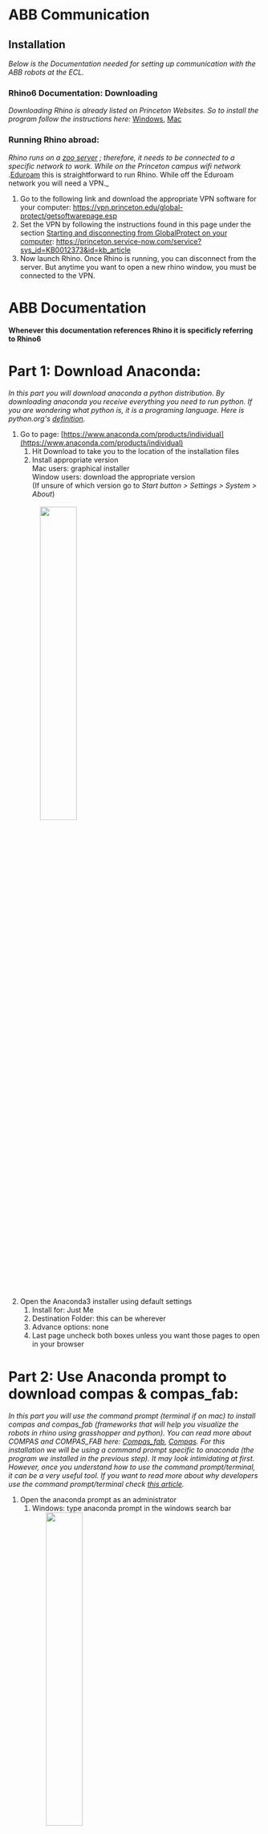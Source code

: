 <h1>ABB Communication </h1>

<h2>Installation</h2>

_Below is the Documentation needed for setting up communication with the ABB robots at the ECL._

<h3> Rhino6 Documentation: Downloading </h3>

_Downloading Rhino is already listed on Princeton Websites. So to install the program follow the instructions here:_ [Windows](https://archcomp.princeton.edu/software/install-rhino/install-rhino-6/), [Mac](https://archcomp.princeton.edu/software/install-rhino/install-rhino-6-mac/)

<h3> Running Rhino abroad: </h3>

_Rhino runs on a_ [_zoo server_](https://wiki.mcneel.com/zoo/home) _; therefore, it needs to be connected to a specific network to work. While on the Princeton campus wifi network_ .[Eduroam](https://csguide.cs.princeton.edu/access/wireless#:~:text=For%20Princeton%20users%2C%20your%20login,Tool%20to%20install%20the%20certificate.) this is straightforward to run Rhino. While off the Eduroam network you will need a VPN._

1. Go to the following link and download the appropriate VPN software for your computer: https://vpn.princeton.edu/global-protect/getsoftwarepage.esp
2. Set the VPN by following the instructions found in this page under the section <ins>Starting and disconnecting from GlobalProtect on your computer</ins>: https://princeton.service-now.com/service?sys_id=KB0012373&id=kb_article 
3. Now launch Rhino. Once Rhino is running, you can disconnect from the server. But anytime you want to open a new rhino window, you must be connected to the VPN.


# ABB Documentation
**Whenever this documentation references Rhino it is specificly referring to Rhino6**
# **Part 1: Download Anaconda:**

_In this part you will download anaconda a python distribution. By downloading anaconda you receive everything you need to run python. If you are wondering what python is, it is a programing language. Here is python.org&#39;s_ [_definition_](https://www.python.org/doc/essays/blurb/)_._

1) Go to page: [https://www.anaconda.com/products/individual](https://www.anaconda.com/products/individual)
    1) Hit Download to take you to the location of the installation files 
    2. Install appropriate version<br/>
Mac users: graphical installer<br/>
       Window users: download the appropriate version  
      (If unsure of which version go to _Start button > Settings > System > About_)<br/> <br/>
       &nbsp; &nbsp; <img src="screenGIFs/windows%20version.gif" width="40%"><br/> 

2. Open the Anaconda3 installer using default settings 
    1. Install for: Just Me 
    2. Destination Folder: this can be wherever 
    3. Advance options: none 
    4. Last page uncheck both boxes unless you want those pages to open in your browser 

# **Part 2: Use Anaconda prompt to download compas &amp; compas\_fab:**

_In this part you will use the command prompt (terminal if on mac) to install compas and compas\_fab (frameworks that will help you visualize the robots in rhino using grasshopper and python). You can read more about COMPAS and COMPAS\_FAB here:_ [_Compas\_fab_](https://gramaziokohler.github.io/compas_fab/latest/overview.html)_,_ [_Compas_](https://compas.dev/compas/index.html)_. For this installation we will be using a command prompt specific to anaconda (the program we installed in the previous step). It may look intimidating at first. However, once you understand how to use the command prompt/terminal, it can be a very useful tool. If you want to read more about why developers use the command prompt/terminal check_ _[this article](https://www.digitalcitizen.life/what-is-cmd)._

1. Open the anaconda prompt as an administrator
    1. Windows: type anaconda prompt in the windows search bar <br/>
     &nbsp; &nbsp; &nbsp; &nbsp;<img src="screenshots/commandPrompt.png" width="40%"> <br/>
    2. Mac: Open Launchpad, then click the terminal icon. <br/>
     &nbsp; &nbsp; &nbsp; &nbsp;<img src="screenshots/terminal.png" width="40%"> <br/>
2. Now we will use the prompt to install compas and compas\_fab. In the anaconda prompt/terminal type in each of these lines found below (hitting enter after each line). You can optionally copy and paste **all** of the lines. Either use (_crtl v / cmd v_) depending on your computer. If that does not work try right clicking. However before you do that you may want to change the name of the python environment. In this cause it is simply your_env_name but you could change this to be anything. **Just make sure you have the same environment name for every step**

```console
conda config --add channels conda-forge
conda remove --name abb_communication --all
conda create -n abb_communication python=3.6 compas=0.15.6 compas_fab=0.11.0 --yes
conda activate abb_communication
python -m compas_rhino.install
python -m compas_fab.rhino.install -v 6.0
```
For the last two steps you will need to allow the anaconda prompt/terminal to make changes to local rhino files. So make sure you are logged in as an administrator.

<img src="screenGIFs/download compas and compas_fab.gif" width="60%">

_Explained below is what each line is does:_

```console 
(base) conda config --add channels conda-forge 
```
Adds the package conda-forge: _[https://conda-forge.org/#about](https://conda-forge.org/#about)_ <br/> <br/> 
```console 
(base) conda remove --name your_env_name --all 
``` 
Removes any environment with that name in preparation to create new one with updated version of python compas and compas_fab <br/>  <br/>
 ```console 
 (base) conda create -n your_env_name python=3.6 compas compas_fab --yes 
 ``` 
Creates a new python environment and installs compas and compas_fab. Python environments are helpful because they store everything you need for a certain project. In this case, in our project our dependencies are compas and compas_fab so we include them in our environment. If we were to start another project we could then create a new environment that includes everything we need for that project.<br/>  <br/>
 ```console 
 (base) conda activate your_env_name
 ``` 
Actives the environment created in the previous step  <br/><br/> 
   ```console 
   (your_env_name) python -m compas_rhino.install 
   (your_env_name) python -m compas_fab.rhino.install -v 6.0 
   ```
Installs compas and compas_fab for rhino <br/><br/> 
* * *
3. Finally check to make sure that the installation worked by typing/copying and pasting the following code: <br/>

```console
python
import compas_fab
compas_fab.__version__
```
You should see:
```console
'0.11.0';
```
<img src="screenshots/versionCompas.png" width="100%">

_In this step we are starting a python file, adding the package compas\_fab (which we installed in the previous step) and requesting the package&#39;s version. You should have installed the most current package. So a version of 0.11.0 or newer should be printed on the screen._ <br/><br/> 

    
# **Part 3: Downloading github &amp; files needed to run robots from grasshopper**

_In this part you will download github desktop. You will use this to get some repositories from the web that will help you work with the robots in grasshopper. We are using github desktop to retrieve these files because we want to clone them instead of downloading them. Cloning is similar to downloading but has the option to update the files if they are changed by the creator._ ![](RackMultipart20200820-4-13h5aym_html_b5ed5bc59b1b939f.png)

1) Download &amp; setup GitHub for desktop: [https://desktop.github.com](https://desktop.github.com/) <img src="screenshots/GitHubLogo.png" width="10%">
    1) The proper type of GitHub should appear (i.e. mac, windows x64, etc.) however if it does not just download the appropriate version for your computer.
    2) Click installer for Windows and double click the downloaded zip folder for Mac to install.
    3) Open GitHub desktop.
    4) If you have an account sign in. If not it is recommended that you make one.
2) Go to documents and find the GitHub folder
    1) This is where the repositories at default will be saved
    2) If you want you can create a subfolder for the repositories from this class (see part 3. v.). Make sure to not have spaces in the name of the subfolder and try to stay away from special characters as well. These specific characters can cause issues when referencing the paths (as we see in iv.)
3) Now we will clone two repositories that will allow us to us grasshopper and python to communicate to the robots _(To clone each repository it is going to be the same process except for the step iii.)_
    1) to file and select clone repository
    2) In the new window select the URL option
    3) Under repository URL type <br/>
        First time: [https://github.com/createchaos/abb_communication](https://github.com/createchaos/abb_communication) <br/> _These files will help you connect to the robots_ <br/>
        Second time: [https://github.com/createchaos/assembly_information_model](https://github.com/createchaos/assembly_information_model) <br/> _These files will help with creating the robot inside rhino_
    4) Make sure that the local path is correct. Depending on which repository you are downloading it should look something like ```C:\Users\name\Documents\GitHub\ur_online_control (or assembly_information_model)``` in Windows and ```\Users\name\Documents\GitHub\assembly_information_model``` in Mac
    5) _(Optional)_ If you created a subfolder change path to ```...\Documents\GitHub\name of your subfolder\ur_online_control (same with assembly_information_model)``` <br/>
    <img src="screenGIFs/git clone.gif" width="60%"> <br/>


4) If these repositories need to be updated you can simply do it with GitHub desktop.
     1. First hit the down arrow beside the current repository and navigate to one of the two we cloned in the steps above.<br/>
      <img src="screenshots/cloningStep1.png" width="60%"> <br/>
     2. GitHub will automatically check to see if the files have been updated. If for some reason it does not, simply click Fetch origin.<br/>
     <img src="screenshots/cloningStep2.png" width="60%"> <br/>
     3. If there is an update, you see a blue box that says pull origin. Click that box and GitHub will update your files so that they match the creator&#39;s. This is why cloning is super useful!<br/>
     <img src="screenshots/cloningStep3.png" width="60%"><br/>

    
# **Part 4: Adding these files to rhino**

_In part 2 when we downloaded compas and compas\_fab we had to add them to rhino. We now need to do that for the repositories we cloned as currently rhino cannot access them._ !

1) Open a new Rhino file <img src="screenshots/RhinoLogo.png" width="10%"> <br/>
2) Type editpythonscript into the command line ![](RackMultipart20200820-4-13h5aym_html_822c8d78f68079ae.png)
    1) This will open the python\_editor.
3) Go to tools → options
4) Add each src file from each of the two repositories installed
    1) To do so hit add to search path (circled in red in photo) <br/> <img src="screenshots/fileSearch.png" width="40%"> <br/>
    2) Navigate through your folders to find one of the two repositories.
    3) Click on the repositories folder. Find and select the src folder and hit okay
    4) This should look like \Users\name\Documents\GitHub\ur_online_control\src or \Users\name\Documents\GitHub\assembly_information_mode\src
    5) Then using the up arrow bring that path to the top of the list
    6) Repeat with the second repository <br/>
    <img src="screenGIFs/adding file to rhino.gif" width="60%"> <br/>
5) Finally save the rhino file wherever you want. This makes it so that Rhino remembers the paths.
6) Done!




<h2>Operation</h2>

To connect to robot: <br>
ping robot ip address from your computer to ensure it can connect <br>
From robot flex pendant start all three tasks <br>
From gh file: press "init" then "robot on" <br>
If connection succesful, the pendenant wil give you a message "ip address connected" <br>
Now you can send commands to the robot from your gh script <br>


